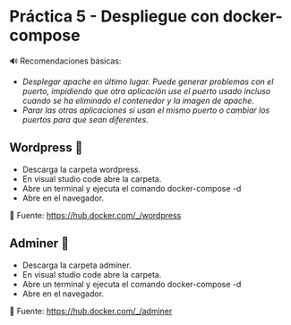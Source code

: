 # Práctica 5 - Despliegue con docker-compose

🔊 Recomendaciones básicas:

* _Desplegar apache en último lugar. Puede generar problemas con el puerto, impidiendo que otra aplicación use el puerto usado incluso cuando se ha eliminado el contenedor y la imagen de apache._
* _Parar las otras aplicaciones si usan el mismo puerto o cambiar los puertos para que sean diferentes._

## Wordpress 📄

* Descarga la carpeta wordpress.
* En visual studio code abre la carpeta.
* Abre un terminal y ejecuta el comando docker-compose -d
* Abre en el navegador.

📌 Fuente: https://hub.docker.com/_/wordpress

## Adminer 📄

* Descarga la carpeta adminer.
* En visual studio code abre la carpeta.
* Abre un terminal y ejecuta el comando docker-compose -d
* Abre en el navegador.

📌 Fuente: https://hub.docker.com/_/adminer
